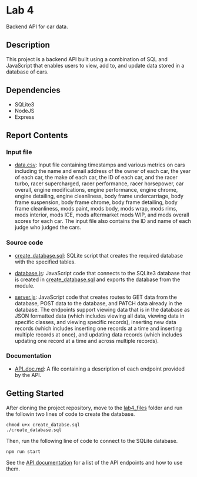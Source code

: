 # Lab 4

Backend API for car data. 

## Description

This project is a backend API built using a combination of SQL and JavaScript that enables users to view, add to, and update data stored in a database of cars. 

## Dependencies

* SQLite3
* NodeJS
* Express

## Report Contents

### Input file

- [data.csv](https://gist.github.com/katychuang/d66a59b6db4e59c16efd4c42ad411f8e): Input file containing timestamps and various metrics on cars including the name and email address of the owner of each car, the year of each car, the make of each car, the ID of each car, and the racer turbo, racer supercharged, racer performance, racer horsepower, car overall, engine modifications, engine performance, engine chrome, engine detailing, engine cleanliness, body frame undercarriage, body frame suspension, body frame chrome, body frame detailing, body frame cleanliness, mods paint, mods body, mods wrap, mods rims, mods interior, mods ICE, mods aftermarket mods WIP, and mods overall scores for each car. The input file also contains the ID and name of each judge who judged the cars. 

### Source code

- [create_database.sql](./create_database.sql): SQLite script that creates the required database with the specified tables.

- [database.js](./database.js): JavaScript code that connects to the SQLite3 database that is created in [create_database.sql](./create_database.sql) and exports the database from the module. 

- [server.js](./server.js): JavaScript code that creates routes to GET data from the database, POST data to the database, and PATCH data already in the database. The endpoints support viewing data that is in the database as JSON formatted data (which includes viewing all data, viewing data in specific classes, and viewing specific records), inserting new data records (which includes inserting one records at a time and inserting multiple records at once), and updating data records (which includes updating one record at a time and across multiple records).

### Documentation

- [API_doc.md](./API_doc.md): A file containing a description of each endpoint provided by the API. 

## Getting Started

After cloning the project repository, move to the [lab4_files](../lab4_files/) folder and run the followin two lines of code to create the database.

```
chmod u+x create_databse.sql
./create_database.sql
```

Then, run the following line of code to connect to the SQLite database.

```
npm run start
```

See the [API documentation](./API_doc.md) for a list of the API endpoints and how to use them. 